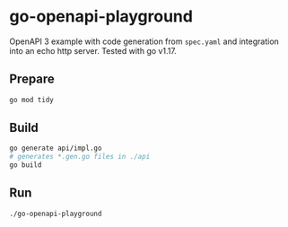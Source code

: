 # go-openapi-playground

OpenAPI 3 example with code generation from `spec.yaml` and integration into an echo http server. Tested with go v1.17.

## Prepare

```bash
go mod tidy
```

## Build

```bash
go generate api/impl.go
# generates *.gen.go files in ./api
go build
```

## Run

```bash
./go-openapi-playground
```
